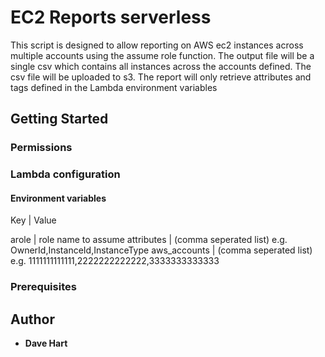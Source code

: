 # EC2 Reports serverless

This script is designed to allow reporting on AWS ec2 instances across multiple accounts using the assume role function. The output file will be a single csv which contains all instances across the accounts defined. The csv file will be uploaded to s3. The report will only retrieve attributes and tags defined in the Lambda environment variables




## Getting Started

### Permissions


### Lambda configuration

#### Environment variables

Key | Value

arole | role name to assume
attributes | (comma seperated list) e.g. OwnerId,InstanceId,InstanceType
aws_accounts | (comma seperated list) e.g. 1111111111111,2222222222222,3333333333333


### 


### Prerequisites


## Author

* **Dave Hart**